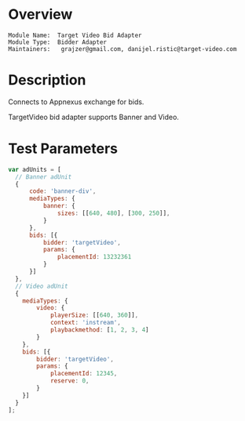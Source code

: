 # Overview

```
Module Name:  Target Video Bid Adapter
Module Type:  Bidder Adapter
Maintainers:   grajzer@gmail.com, danijel.ristic@target-video.com
```

# Description

Connects to Appnexus exchange for bids.

TargetVideo bid adapter supports Banner and Video.

# Test Parameters
```js
var adUnits = [
  // Banner adUnit
  {
      code: 'banner-div',
      mediaTypes: {
          banner: {
              sizes: [[640, 480], [300, 250]],
          }
      },
      bids: [{
          bidder: 'targetVideo',
          params: {
              placementId: 13232361
          }
      }]
  },
  // Video adUnit
  {
    mediaTypes: {
        video: {
            playerSize: [[640, 360]],
            context: 'instream',
            playbackmethod: [1, 2, 3, 4]
        }
    },
    bids: [{
        bidder: 'targetVideo',
        params: {
            placementId: 12345,
            reserve: 0,
        }
    }]
  }
];
```

